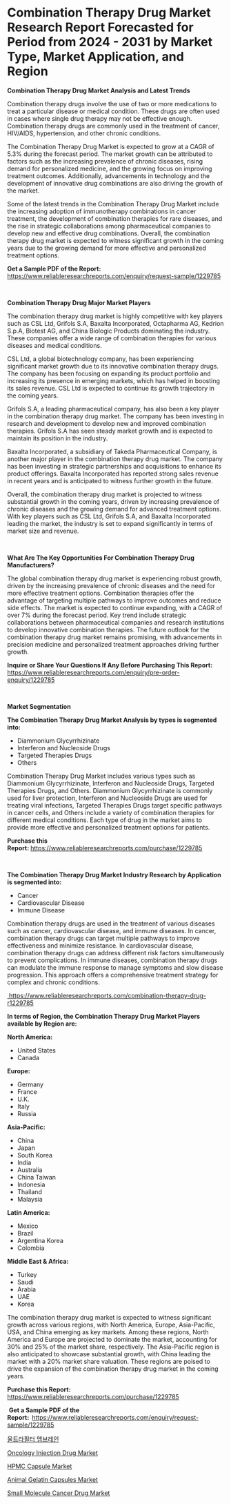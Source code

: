 <p><h1>Combination Therapy Drug Market Research Report Forecasted for Period from 2024 -  2031 by Market Type, Market Application, and Region</h1></p><p><strong>Combination Therapy Drug Market Analysis and Latest Trends</strong></p>
<p><p>Combination therapy drugs involve the use of two or more medications to treat a particular disease or medical condition. These drugs are often used in cases where single drug therapy may not be effective enough. Combination therapy drugs are commonly used in the treatment of cancer, HIV/AIDS, hypertension, and other chronic conditions.</p><p>The Combination Therapy Drug Market is expected to grow at a CAGR of 5.3% during the forecast period. The market growth can be attributed to factors such as the increasing prevalence of chronic diseases, rising demand for personalized medicine, and the growing focus on improving treatment outcomes. Additionally, advancements in technology and the development of innovative drug combinations are also driving the growth of the market.</p><p>Some of the latest trends in the Combination Therapy Drug Market include the increasing adoption of immunotherapy combinations in cancer treatment, the development of combination therapies for rare diseases, and the rise in strategic collaborations among pharmaceutical companies to develop new and effective drug combinations. Overall, the combination therapy drug market is expected to witness significant growth in the coming years due to the growing demand for more effective and personalized treatment options.</p></p>
<p><strong>Get a Sample PDF of the Report:&nbsp;</strong> <a href="https://www.reliableresearchreports.com/enquiry/request-sample/1229785">https://www.reliableresearchreports.com/enquiry/request-sample/1229785</a></p>
<p>&nbsp;</p>
<p><strong>Combination Therapy Drug Major Market Players</strong></p>
<p><p>The combination therapy drug market is highly competitive with key players such as CSL Ltd, Grifols S.A, Baxalta Incorporated, Octapharma AG, Kedrion S.p.A, Biotest AG, and China Biologic Products dominating the industry. These companies offer a wide range of combination therapies for various diseases and medical conditions.</p><p>CSL Ltd, a global biotechnology company, has been experiencing significant market growth due to its innovative combination therapy drugs. The company has been focusing on expanding its product portfolio and increasing its presence in emerging markets, which has helped in boosting its sales revenue. CSL Ltd is expected to continue its growth trajectory in the coming years.</p><p>Grifols S.A, a leading pharmaceutical company, has also been a key player in the combination therapy drug market. The company has been investing in research and development to develop new and improved combination therapies. Grifols S.A has seen steady market growth and is expected to maintain its position in the industry.</p><p>Baxalta Incorporated, a subsidiary of Takeda Pharmaceutical Company, is another major player in the combination therapy drug market. The company has been investing in strategic partnerships and acquisitions to enhance its product offerings. Baxalta Incorporated has reported strong sales revenue in recent years and is anticipated to witness further growth in the future.</p><p>Overall, the combination therapy drug market is projected to witness substantial growth in the coming years, driven by increasing prevalence of chronic diseases and the growing demand for advanced treatment options. With key players such as CSL Ltd, Grifols S.A, and Baxalta Incorporated leading the market, the industry is set to expand significantly in terms of market size and revenue.</p></p>
<p>&nbsp;</p>
<p><strong>What Are The Key Opportunities For Combination Therapy Drug Manufacturers?</strong></p>
<p><p>The global combination therapy drug market is experiencing robust growth, driven by the increasing prevalence of chronic diseases and the need for more effective treatment options. Combination therapies offer the advantage of targeting multiple pathways to improve outcomes and reduce side effects. The market is expected to continue expanding, with a CAGR of over 7% during the forecast period. Key trend include strategic collaborations between pharmaceutical companies and research institutions to develop innovative combination therapies. The future outlook for the combination therapy drug market remains promising, with advancements in precision medicine and personalized treatment approaches driving further growth.</p></p>
<p><strong>Inquire or Share Your Questions If Any Before Purchasing This Report:</strong> <a href="https://www.reliableresearchreports.com/enquiry/pre-order-enquiry/1229785">https://www.reliableresearchreports.com/enquiry/pre-order-enquiry/1229785</a></p>
<p>&nbsp;</p>
<p><strong>Market Segmentation</strong></p>
<p><strong>The Combination Therapy Drug Market Analysis by types is segmented into:</strong></p>
<p><ul><li>Diammonium Glycyrrhizinate</li><li>Interferon and Nucleoside Drugs</li><li>Targeted Therapies Drugs</li><li>Others</li></ul></p>
<p><p>Combination Therapy Drug Market includes various types such as Diammonium Glycyrrhizinate, Interferon and Nucleoside Drugs, Targeted Therapies Drugs, and Others. Diammonium Glycyrrhizinate is commonly used for liver protection, Interferon and Nucleoside Drugs are used for treating viral infections, Targeted Therapies Drugs target specific pathways in cancer cells, and Others include a variety of combination therapies for different medical conditions. Each type of drug in the market aims to provide more effective and personalized treatment options for patients.</p></p>
<p><strong>Purchase this Report:&nbsp;</strong><a href="https://www.reliableresearchreports.com/purchase/1229785">https://www.reliableresearchreports.com/purchase/1229785</a></p>
<p>&nbsp;</p>
<p><strong>The Combination Therapy Drug Market Industry Research by Application is segmented into:</strong></p>
<p><ul><li>Cancer</li><li>Cardiovascular Disease</li><li>Immune Disease</li></ul></p>
<p><p>Combination therapy drugs are used in the treatment of various diseases such as cancer, cardiovascular disease, and immune diseases. In cancer, combination therapy drugs can target multiple pathways to improve effectiveness and minimize resistance. In cardiovascular disease, combination therapy drugs can address different risk factors simultaneously to prevent complications. In immune diseases, combination therapy drugs can modulate the immune response to manage symptoms and slow disease progression. This approach offers a comprehensive treatment strategy for complex and chronic conditions.</p></p>
<p><a href="https://www.reliableresearchreports.com/combination-therapy-drug-r1229785">&nbsp;https://www.reliableresearchreports.com/combination-therapy-drug-r1229785</a></p>
<p><strong>In terms of Region, the Combination Therapy Drug Market Players available by Region are:</strong></p>
<p>
    <p> <strong> North America: </strong>
        <ul>
            <li>United States</li>
            <li>Canada</li>
        </ul>
        </p> 
    <p> <strong> Europe: </strong>
        <ul>
            <li>Germany</li>
            <li>France</li>
            <li>U.K.</li>
            <li>Italy</li>
            <li>Russia</li>
        </ul>
        </p> 
    <p> <strong> Asia-Pacific: </strong>
        <ul>
            <li>China</li>
            <li>Japan</li>
            <li>South Korea</li>
            <li>India</li>
            <li>Australia</li>
            <li>China Taiwan</li>
            <li>Indonesia</li>
            <li>Thailand</li>
            <li>Malaysia</li>
        </ul>
        </p> 
    <p> <strong> Latin America: </strong>
        <ul>
            <li>Mexico</li>
            <li>Brazil</li>
            <li>Argentina Korea</li>
            <li>Colombia</li>
        </ul>
        </p> 
    <p> <strong> Middle East & Africa: </strong>
        <ul>
            <li>Turkey</li>
            <li>Saudi</li>
            <li>Arabia</li>
            <li>UAE</li>
            <li>Korea</li>
        </ul>
    </p>
    </p>
<p><p>The combination therapy drug market is expected to witness significant growth across various regions, with North America, Europe, Asia-Pacific, USA, and China emerging as key markets. Among these regions, North America and Europe are projected to dominate the market, accounting for 30% and 25% of the market share, respectively. The Asia-Pacific region is also anticipated to showcase substantial growth, with China leading the market with a 20% market share valuation. These regions are poised to drive the expansion of the combination therapy drug market in the coming years.</p></p>
<p><strong>Purchase this Report: </strong><a href="https://www.reliableresearchreports.com/purchase/1229785">https://www.reliableresearchreports.com/purchase/1229785</a></p>
<p>&nbsp;<strong>Get a Sample PDF of the Report:&nbsp;&nbsp;</strong><a href="https://www.reliableresearchreports.com/enquiry/request-sample/1229785">https://www.reliableresearchreports.com/enquiry/request-sample/1229785</a></p>
<p><strong></strong></p>
<p><p><a href="https://github.com/vskv4779xr1/Market-Research-Report-List-2/blob/main/914754957453.md">울트라필터 멤브레인</a></p><p><a href="https://github.com/Glendatilghmankmgz0rbhwpy/Market-Research-Report-List-2/blob/main/oncology-injection-drug-market.md">Oncology Injection Drug Market</a></p><p><a href="https://www.linkedin.com/pulse/hpmc-capsule-market-share-amp-new-trends-analysis-report-type-qb46f">HPMC Capsule Market</a></p><p><a href="https://www.linkedin.com/pulse/animal-gelatin-capsules-market-size-growth-forecast-from-2024-wz2jf">Animal Gelatin Capsules Market</a></p><p><a href="https://github.com/dx0328/Market-Research-Report-List-2/blob/main/small-molecule-cancer-drug-market.md">Small Molecule Cancer Drug Market</a></p></p>